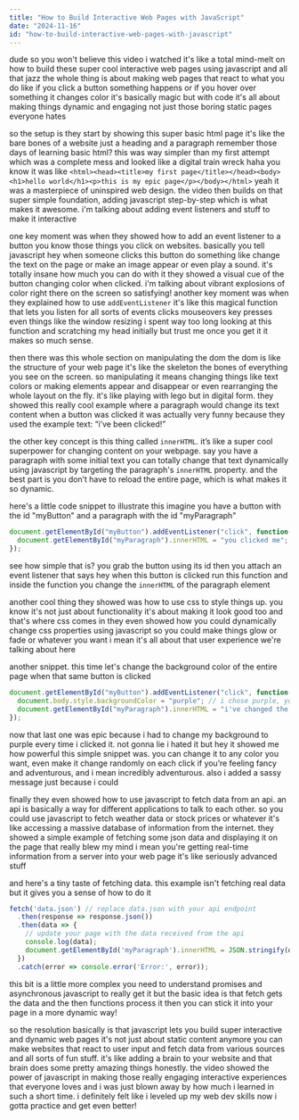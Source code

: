 ```yaml
---
title: "How to Build Interactive Web Pages with JavaScript"
date: "2024-11-16"
id: "how-to-build-interactive-web-pages-with-javascript"
---
```


dude so you won't believe this video i watched it's like a total mind-melt on how to build these super cool interactive web pages using javascript and all that jazz the whole thing is about making web pages that react to what you do like if you click a button something happens or if you hover over something it changes color it's basically magic but with code  it's all about making things dynamic and engaging not just those boring static pages everyone hates


 so the setup is they start by showing this super basic html page it's like the bare bones of a website just a heading and a paragraph  remember those days of learning basic html? this was way simpler than my first attempt which was a complete mess and looked like a digital train wreck haha you know it was like `<html><head><title>my first page</title></head><body><h1>hello world</h1><p>this is my epic page</p></body></html>` yeah it was a masterpiece of uninspired web design.  the video then builds on that super simple foundation, adding javascript step-by-step which is what makes it awesome. i'm talking about adding event listeners and stuff to make it interactive


one key moment was when they showed how to add an event listener to a button you know those things you click on websites. basically you tell javascript hey when someone clicks this button  do something  like change the text on the page or make an image appear or even play a sound. it's totally insane how much you can do with it  they showed a visual cue of the button changing color when clicked.  i'm talking about vibrant explosions of color right there on the screen so satisfying! another key moment was when they explained how to use `addEventListener`  it's like this magical function that lets you listen for all sorts of events clicks mouseovers key presses even things like the window resizing  i spent way too long looking at this function and scratching my head initially but trust me once you get it it makes so much sense.


then there was this whole section on manipulating the dom  the dom is like the structure of your web page it's like the skeleton the  bones of everything you see on the screen. so manipulating it means changing things like text colors  or making elements appear and disappear or even rearranging the whole layout on the fly.  it's like playing with lego but in digital form.  they showed this really cool example where a paragraph would change its text content when a button was clicked it was actually very funny because they used the example text: “i’ve been clicked!”


the other key concept is this thing called  `innerHTML`. it’s like a super cool superpower for changing content on your webpage. say you have a paragraph with some initial text you can totally change that text dynamically using javascript by targeting the paragraph's `innerHTML` property. and the best part is you don’t have to reload the entire page, which is what makes it so dynamic.


here's a little code snippet to illustrate this  imagine you have a button with the id "myButton" and a paragraph with the id "myParagraph"

```javascript
document.getElementById("myButton").addEventListener("click", function() {
  document.getElementById("myParagraph").innerHTML = "you clicked me";
});
```

see how simple that is?  you grab the button using its id then you attach an event listener that says hey when this button is clicked run this function and inside the function you change the `innerHTML` of the paragraph element


another cool thing they showed was how to use css to style things up. you know it's not just about functionality it's about making it look good too and that's where css comes in  they even showed how you could dynamically change css properties using javascript so you could make things glow or fade or whatever you want  i mean it's all about that user experience we're talking about here


another snippet. this time let's change the background color of the entire page when that same button is clicked

```javascript
document.getElementById("myButton").addEventListener("click", function() {
  document.body.style.backgroundColor = "purple"; // i chose purple, you can choose anything
  document.getElementById("myParagraph").innerHTML = "i've changed the background to purple you happy now?";
});
```


now that last one was epic because i had to change my background to purple every time i clicked it. not gonna lie i hated it but hey it showed me how powerful this simple snippet was. you can change it to any color you want, even make it change randomly on each click if you’re feeling fancy and adventurous, and i mean incredibly adventurous. also i added a sassy message just because i could


finally they even showed how to use javascript to fetch data from an api. an api is basically a way for different applications to talk to each other.  so you could use javascript to fetch weather data or stock prices or whatever  it's like accessing a massive database of information from the internet.  they showed a simple example of fetching some json data and displaying it on the page  that really blew my mind  i mean you're getting real-time information from a server into your web page it's like seriously advanced stuff


and here's a tiny taste of fetching data. this example isn't fetching real data but it gives you a sense of how to do it

```javascript
fetch('data.json') // replace data.json with your api endpoint
  .then(response => response.json())
  .then(data => {
    // update your page with the data received from the api
    console.log(data);
    document.getElementById('myParagraph').innerHTML = JSON.stringify(data);
  })
  .catch(error => console.error('Error:', error));
```

this bit is a little more complex you need to understand promises and asynchronous javascript to really get it but the basic idea is that fetch gets the data and the then functions process it then you can stick it into your page in a more dynamic way!


so the resolution basically is that javascript lets you build super interactive and dynamic web pages it's not just about static content anymore you can make websites that react to user input and fetch data from various sources and all sorts of fun stuff. it's like adding a brain to your website and that brain does some pretty amazing things honestly.  the video showed the power of javascript in making those really engaging interactive experiences that everyone loves and i was just blown away by how much i learned in such a short time.  i definitely felt like i leveled up my web dev skills  now i gotta practice and get even better!
